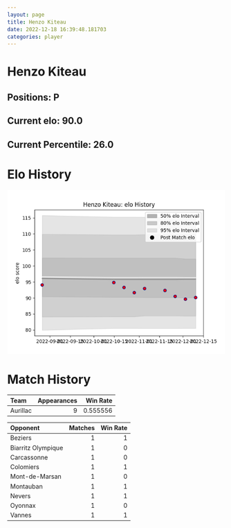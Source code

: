 ```yaml
---  
layout: page  
title: Henzo Kiteau  
date: 2022-12-18 16:39:48.181703  
categories: player  
---
```

# Henzo Kiteau

## Positions: P

## Current elo: 90.0

## Current Percentile: 26.0

# Elo History


![elo history](history_HenzoKiteau.png)
# Match History


| Team     |   Appearances |   Win Rate |
|:---------|--------------:|-----------:|
| Aurillac |             9 |   0.555556 |

| Opponent           |   Matches |   Win Rate |
|:-------------------|----------:|-----------:|
| Beziers            |         1 |          1 |
| Biarritz Olympique |         1 |          0 |
| Carcassonne        |         1 |          0 |
| Colomiers          |         1 |          1 |
| Mont-de-Marsan     |         1 |          0 |
| Montauban          |         1 |          1 |
| Nevers             |         1 |          1 |
| Oyonnax            |         1 |          0 |
| Vannes             |         1 |          1 |